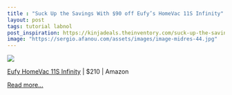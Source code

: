 ```yaml
---
title : "Suck Up the Savings With $90 off Eufy’s HomeVac 11S Infinity"
layout: post
tags: tutorial labnol
post_inspiration: https://kinjadeals.theinventory.com/suck-up-the-savings-with-90-off-eufy-s-homevac-11s-inf-1846664116
image: "https://sergio.afanou.com/assets/images/image-midres-44.jpg"
---
```


<img src="https://i.kinja-img.com/gawker-media/image/upload/s--H_rqodqR--/c_fit,fl_progressive,q_80,w_636/thoz0y0qecskotlbfnbg.png" /><p><a data-amazonasin="B081MTM3DG" data-amazonsubtag="[t|link[p|1846664116[a|B081MTM3DG[au|5876237249239578285[b|lifehacker[lt|text" href="https://www.amazon.com/dp/B081MTM3DG?ascsubtag=e9db9664aaac029bd140c0e55d298bc4ac146798&amp;tag=lifehackeramzn-20" data-amazontag="lifehackeramzn-20" target="_top">Eufy HomeVac 11S Infinity</a> | $210 | Amazon<br></p><p><a href="https://kinjadeals.theinventory.com/suck-up-the-savings-with-90-off-eufy-s-homevac-11s-inf-1846664116">Read more...</a></p>